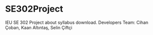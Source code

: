 # SE302Project
IEU SE 302 Project about syllabus download.
Developers Team: Cihan Çoban, Kaan Altıntaş, Selin Çiftçi
